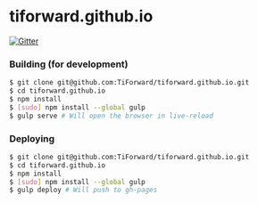 # tiforward.github.io

[![Gitter](https://badges.gitter.im/Join%20Chat.svg)](https://gitter.im/TiForward/tiforward.github.io?utm_source=badge&utm_medium=badge&utm_campaign=pr-badge&utm_content=badge)

### Building (for development)

```bash
$ git clone git@github.com:TiForward/tiforward.github.io.git
$ cd tiforward.github.io
$ npm install
$ [sudo] npm install --global gulp
$ gulp serve # Will open the browser in live-reload
```

### Deploying

```bash
$ git clone git@github.com:TiForward/tiforward.github.io.git
$ cd tiforward.github.io
$ npm install
$ [sudo] npm install --global gulp
$ gulp deploy # Will push to gh-pages
```
